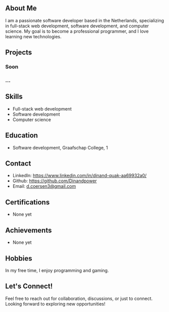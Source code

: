 ## About Me

I am a passionate software developer based in the Netherlands, specializing in full-stack web development, software development, and computer science. My goal is to become a professional programmer, and I love learning new technologies.

## Projects

### Soon

<!--
### Project 1: [Project Name 1]
- Description: Brief description of the project.
- Technologies Used: List the technologies you used.
- Demo: Provide a link to the live demo (if applicable).
- GitHub Repo: [Link to GitHub Repo]

### Project 2: [Project Name 2]
- Description: Brief description of the project.
- Technologies Used: List the technologies you used.
- Demo: Provide a link to the live demo (if applicable).
- GitHub Repo: [Link to GitHub Repo]
-->

### ...

## Skills

-   Full-stack web development
-   Software development
-   Computer science

## Education

-   Software development, Graafschap College, 1

## Contact

-   LinkedIn: https://www.linkedin.com/in/dinand-quak-aa69932a0/
-   Github: https://github.com/Dinandpower
-   Email: d.coersen3@gmail.com

## Certifications

-   None yet

<!--
-   [Certification Name], [Issuing Organization], [Year]
-->

## Achievements

-   None yet
<!--
-   [Any notable achievements or awards]
    -->

## Hobbies

In my free time, I enjoy programming and gaming.

## Let's Connect!

Feel free to reach out for collaboration, discussions, or just to connect. Looking forward to exploring new opportunities!

<!--
[Add badges for technologies, certifications, etc.]
-->
